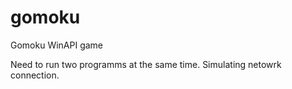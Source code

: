 # gomoku
Gomoku WinAPI game

Need to run two programms at the same time. Simulating netowrk connection.
